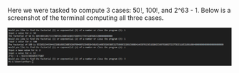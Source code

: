 Here we were tasked to compute 3 cases: 50!, 100!, and 2^63 - 1. Below is a screenshot of the terminal computing all three cases.

![Picture of terminal](https://github.com/arthurphung01/ECE-4318-Group-5-Projects/blob/main/Midterm/Question%202/Images/terminal.png)

